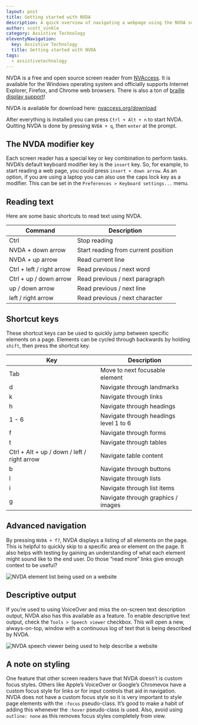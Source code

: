 ```yaml
---
layout: post
title: Getting started with NVDA
description: A quick overview of navigating a webpage using the NVDA screen reader
author: scott_vinkle
category: Assistive Technology
eleventyNavigation:
  key: Assistive Technology
  title: Getting started with NVDA
tags:
  - assistivetechnology
---
```


NVDA is a free and open source screen reader from [NVAccess](https://www.nvaccess.org/). It is available for the Windows operating system and officially supports Internet Explorer, Firefox, and Chrome web browsers. There is also a ton of [braille display support](https://www.nvaccess.org/files/nvda/documentation/userGuide.html?#SupportedBrailleDisplays)!

NVDA is available for download here: [nvaccess.org/download](https://www.nvaccess.org/download/)

After everything is installed you can press `Ctrl + Alt + n` to start NVDA. Quitting NVDA is done by pressing `NVDA + q`, then `enter` at the prompt.

## The NVDA modifier key
Each screen reader has a special key or key combination to perform tasks. NVDA’s default keyboard modifier key is the `insert` key. So, for example, to start reading a web page, you could press `insert + down arrow`. As an option, if you are using a laptop you can also use the caps lock key as a modifier. This can be set in the `Preferences > Keyboard settings...` menu.

## Reading text
Here are some basic shortcuts to read text using NVDA.

| Command                   | Description                         |
| ------------------------- | ----------------------------------- |
| Ctrl                      | Stop reading                        |
| NVDA + down arrow         | Start reading from current position |
| NVDA + up arrow           | Read current line                   |
| Ctrl + left / right arrow | Read previous / next word           |
| Ctrl + up / down arrow    | Read previous / next paragraph      |
| up / down arrow           | Read previous / next line           |
| left / right arrow        | Read previous / next character      |

## Shortcut keys
These shortcut keys can be used to quickly jump between specific elements on a page. Elements can be cycled through backwards by holding `shift`, then press the shortcut key.

| Key                                         | Description                            |
| ------------------------------------------- | -------------------------------------- |
| Tab                                         | Move to next focusable element         |
| d                                           | Navigate through landmarks             |
| k                                           | Navigate through links                 |
| h                                           | Navigate through headings              |
| 1 - 6                                       | Navigate through headings level 1 to 6 |
| f                                           | Navigate through forms                 |
| t                                           | Navigate through tables                |
| Ctrl + Alt + up / down / left / right arrow | Navigate table content                 |
| b                                           | Navigate through buttons               |
| l                                           | Navigate through lists                 |
| i                                           | Navigate through list items            |
| g                                           | Navigate through graphics / images     |

## Advanced navigation
By pressing `NVDA + f7`, NVDA displays a listing of all elements on the page. This is helpful to quickly skip to a specific area or element on the page. It also helps with testing by gaining an understanding of what each element might sound like to the end user. Do those “read more” links give enough context to be useful?

![NVDA element list being used on a website](https://cloud.githubusercontent.com/assets/1392632/7968990/04d5fb78-0a02-11e5-9139-128f05ee9458.png)

## Descriptive output
If you’re used to using VoiceOver and miss the on-screen text description output, NVDA also has this available as a feature. To enable descriptive text output, check the `Tools > Speech viewer` checkbox. This will open a new, always-on-top, window with a continuous log of text that is being described by NVDA.

![NVDA speech viewer being used to help describe a website](https://cloud.githubusercontent.com/assets/1392632/7968993/0fcd841a-0a02-11e5-9cc7-b316eb509707.png)


## A note on styling
One feature that other screen readers have that NVDA doesn’t is custom focus styles. Others like Apple’s VoiceOver or Google’s Chromevox have a custom focus style for links or for input controls that aid in navigation. NVDA does not have a custom focus style so it is very important to style page elements with the `:focus` pseudo-class. It’s good to make a habit of adding this whenever the `:hover` pseudo-class is used. Also, avoid using `outline: none` as this removes focus styles completely from view.

